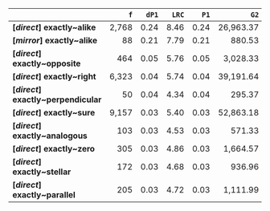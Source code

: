 |                                      |   `f` |   `dP1` |   `LRC` |   `P1` |      `G2` | `l1`    | `l2`          |   `f1` |    `f2` |        `N` |   `exp_f` |   `unexp_f` |   `unexp_r` |   `odds_r_disc` |   `t` |   `MI` |   `dP2` |   `P2` |   `deltaP_max` |   `deltaP_mean` | `dataset`   |
|:-------------------------------------|------:|--------:|--------:|-------:|----------:|:--------|:--------------|-------:|--------:|-----------:|----------:|------------:|------------:|----------------:|------:|-------:|--------:|-------:|---------------:|----------------:|:------------|
| **[_direct_] exactly~alike**         | 2,768 |    0.24 |    8.46 |   0.24 | 26,963.37 | exactly | alike         | 58,643 |  11,375 | 72,839,571 |      9.16 |    2,758.84 |        1.00 |            2.62 | 52.44 |   2.48 |    0.05 |   0.05 |           0.24 |            0.14 | direct      |
| **[_mirror_] exactly~alike**         |    88 |    0.21 |    7.79 |   0.21 |    880.53 | exactly | alike         |  1,041 |     417 |  1,701,929 |      0.26 |       87.74 |        1.00 |            2.68 |  9.35 |   2.54 |    0.08 |   0.08 |           0.21 |            0.15 | mirror      |
| **[_direct_] exactly~opposite**      |   464 |    0.05 |    5.76 |   0.05 |  3,028.33 | exactly | opposite      | 58,643 |   8,491 | 72,839,571 |      6.84 |      457.16 |        0.99 |            1.86 | 21.22 |   1.83 |    0.01 |   0.01 |           0.05 |            0.03 | direct      |
| **[_direct_] exactly~right**         | 6,323 |    0.04 |    5.74 |   0.04 | 39,191.64 | exactly | right         | 58,643 | 143,095 | 72,839,571 |    115.21 |    6,207.79 |        0.98 |            1.81 | 78.07 |   1.74 |    0.11 |   0.11 |           0.11 |            0.07 | direct      |
| **[_direct_] exactly~perpendicular** |    50 |    0.04 |    4.34 |   0.04 |    295.37 | exactly | perpendicular | 58,643 |   1,240 | 72,839,571 |      1.00 |       49.00 |        0.98 |            1.72 |  6.93 |   1.70 |    0.00 |   0.00 |           0.04 |            0.02 | direct      |
| **[_direct_] exactly~sure**          | 9,157 |    0.03 |    5.40 |   0.03 | 52,863.18 | exactly | sure          | 58,643 | 262,825 | 72,839,571 |    211.60 |    8,945.40 |        0.98 |            1.72 | 93.48 |   1.64 |    0.15 |   0.16 |           0.15 |            0.09 | direct      |
| **[_direct_] exactly~analogous**     |   103 |    0.03 |    4.53 |   0.03 |    571.33 | exactly | analogous     | 58,643 |   3,062 | 72,839,571 |      2.47 |      100.53 |        0.98 |            1.64 |  9.91 |   1.62 |    0.00 |   0.00 |           0.03 |            0.02 | direct      |
| **[_direct_] exactly~zero**          |   305 |    0.03 |    4.86 |   0.03 |  1,664.57 | exactly | zero          | 58,643 |   9,500 | 72,839,571 |      7.65 |      297.35 |        0.97 |            1.62 | 17.03 |   1.60 |    0.01 |   0.01 |           0.03 |            0.02 | direct      |
| **[_direct_] exactly~stellar**       |   172 |    0.03 |    4.68 |   0.03 |    936.96 | exactly | stellar       | 58,643 |   5,379 | 72,839,571 |      4.33 |      167.67 |        0.97 |            1.62 | 12.78 |   1.60 |    0.00 |   0.00 |           0.03 |            0.02 | direct      |
| **[_direct_] exactly~parallel**      |   205 |    0.03 |    4.72 |   0.03 |  1,111.99 | exactly | parallel      | 58,643 |   6,488 | 72,839,571 |      5.22 |      199.78 |        0.97 |            1.61 | 13.95 |   1.59 |    0.00 |   0.00 |           0.03 |            0.02 | direct      |